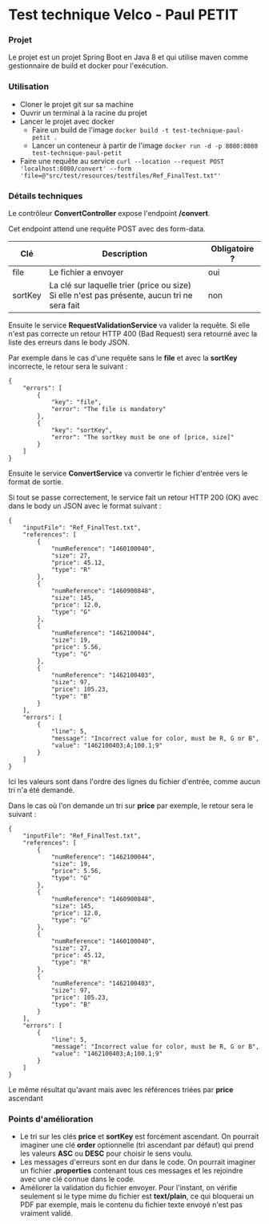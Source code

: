 # Test technique Velco - Paul PETIT

### Projet

Le projet est un projet Spring Boot en Java 8 et qui utilise maven comme gestionnaire de build et docker pour
l'exécution.

### Utilisation

- Cloner le projet git sur sa machine
- Ouvrir un terminal à la racine du projet
- Lancer le projet avec docker
    - Faire un build de l'image ``docker build -t test-technique-paul-petit .``
    - Lancer un conteneur à partir de l'image ``docker run -d -p 8080:8080 test-technique-paul-petit``
- Faire une requête au
  service ``curl --location --request POST 'localhost:8080/convert' --form 'file=@"src/test/resources/testfiles/Ref_FinalTest.txt"'``

### Détails techniques

Le contrôleur **ConvertController** expose l'endpoint **/convert**.

Cet endpoint attend une requête POST avec des form-data.

| Clé     | Description                                                                                      | Obligatoire ? |
|---------|--------------------------------------------------------------------------------------------------|---------------|
| file    | Le fichier a envoyer                                                                             | oui           |
| sortKey | La clé sur laquelle trier (price ou size)<br/>Si elle n'est pas présente, aucun tri ne sera fait | non           |

Ensuite le service **RequestValidationService** va valider la requête. Si elle n'est pas correcte un retour HTTP 400
(Bad Request) sera retourné avec la liste des erreurs dans le body JSON.

Par exemple dans le cas d'une requête sans le **file** et avec la **sortKey** incorrecte, le retour sera le suivant :

```
{
    "errors": [
        {
            "key": "file",
            "error": "The file is mandatory"
        },
        {
            "key": "sortKey",
            "error": "The sortkey must be one of [price, size]"
        }
    ]
}
```

Ensuite le service **ConvertService** va convertir le fichier d'entrée vers le format de sortie.

Si tout se passe correctement, le service fait un retour HTTP 200 (OK) avec dans le body un JSON avec le format
suivant :

```
{
    "inputFile": "Ref_FinalTest.txt",
    "references": [
        {
            "numReference": "1460100040",
            "size": 27,
            "price": 45.12,
            "type": "R"
        },
        {
            "numReference": "1460900848",
            "size": 145,
            "price": 12.0,
            "type": "G"
        },
        {
            "numReference": "1462100044",
            "size": 19,
            "price": 5.56,
            "type": "G"
        },
        {
            "numReference": "1462100403",
            "size": 97,
            "price": 105.23,
            "type": "B"
        }
    ],
    "errors": [
        {
            "line": 5,
            "message": "Incorrect value for color, must be R, G or B",
            "value": "1462100403;A;100.1;9"
        }
    ]
}
```

Ici les valeurs sont dans l'ordre des lignes du fichier d'entrée, comme aucun tri n'a été demandé.

Dans le cas où l'on demande un tri sur **price** par exemple, le retour sera le suivant :

```
{
    "inputFile": "Ref_FinalTest.txt",
    "references": [
        {
            "numReference": "1462100044",
            "size": 19,
            "price": 5.56,
            "type": "G"
        },
        {
            "numReference": "1460900848",
            "size": 145,
            "price": 12.0,
            "type": "G"
        },
        {
            "numReference": "1460100040",
            "size": 27,
            "price": 45.12,
            "type": "R"
        },
        {
            "numReference": "1462100403",
            "size": 97,
            "price": 105.23,
            "type": "B"
        }
    ],
    "errors": [
        {
            "line": 5,
            "message": "Incorrect value for color, must be R, G or B",
            "value": "1462100403;A;100.1;9"
        }
    ]
}
```

Le même résultat qu'avant mais avec les références triées par **price** ascendant

### Points d'amélioration

- Le tri sur les clés **price** et **sortKey** est forcément ascendant. On pourrait imaginer une clé **order**
  optionnelle (tri ascendant par défaut) qui prend les valeurs **ASC** ou **DESC** pour choisir le sens voulu.
- Les messages d'erreurs sont en dur dans le code. On pourrait imaginer un fichier **.properties** contenant tous ces
  messages et les rejoindre avec une clé connue dans le code.
- Améliorer la validation du fichier envoyer. Pour l'instant, on vérifie seulement si le type mime du fichier est
  **text/plain**, ce qui bloquerai un PDF par exemple, mais le contenu du fichier texte envoyé n'est pas vraiment
  validé.
